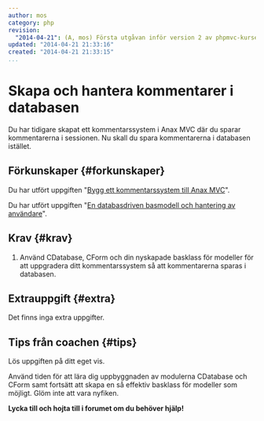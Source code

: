 ```yaml
---
author: mos
category: php
revision:
  "2014-04-21": (A, mos) Första utgåvan inför version 2 av phpmvc-kursen.
updated: "2014-04-21 21:33:16"
created: "2014-04-21 21:33:15"
...
```

Skapa och hantera kommentarer i databasen
==================================

Du har tidigare skapat ett kommentarssystem i Anax MVC där du sparar kommentarerna i sessionen. Nu skall du spara kommentarerna i databasen istället.

<!--more-->



Förkunskaper {#forkunskaper}
-----------------------

Du har utfört uppgiften "[Bygg ett kommentarssystem till Anax MVC](uppgift/bygg-ett-kommentarssystem-till-anax-mvc)".

Du har utfört uppgiften "[En databasdriven basmodell och hantering av användare](uppgift/en-databasdriven-basmodell-och-hantering-av-anvandare)".



Krav {#krav}
-----------------------

1. Använd CDatabase, CForm och din nyskapade basklass för modeller för att uppgradera ditt kommentarssystem så att kommentarerna sparas i databasen.



Extrauppgift {#extra}
-----------------------

Det finns inga extra uppgifter.



Tips från coachen {#tips}
-----------------------

Lös uppgiften på ditt eget vis.

Använd tiden för att lära dig uppbyggnaden av modulerna CDatabase och CForm samt fortsätt att skapa en så effektiv basklass för modeller som möjligt. Glöm inte att vara nyfiken.

**Lycka till och hojta till i forumet om du behöver hjälp!**




